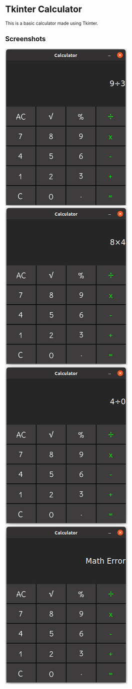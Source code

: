 
# Tkinter Calculator

This is a basic calculator made using Tkinter.

## Screenshots

![](Calculator%20screenshots/1-calculator.png)
![](Calculator%20screenshots/2-calculator.png)
![](Calculator%20screenshots/3-calculator.png)
![](Calculator%20screenshots/4-calculator.png)
